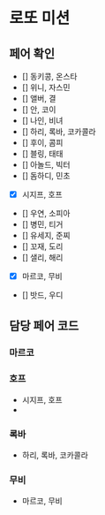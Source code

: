 # 로또 미션

## 페어 확인
- [] 동키콩, 온스타
- [] 위니, 자스민
- [] 앨버, 결
- [] 안, 코이
- [] 나인, 비녀
- [] 하리, 록바, 코카콜라 
- [] 후이, 콤피
- [] 블링, 태태
- [] 아놀드, 빅터
- [] 돔하디, 민초
- [x] 시지프, 호프
- [] 우연, 소피아
- [] 병민, 티거
- [] 유세지, 준찌
- [] 꼬재, 도리
- [] 샐리, 해리
- [x] 마르코, 무비
- [] 밧드, 우디

## 담당 페어 코드
### 마르코

### 호프
- 시지프, 호프
- 
### 록바
- 하리, 록바, 코카콜라 

### 무비
- 마르코, 무비
